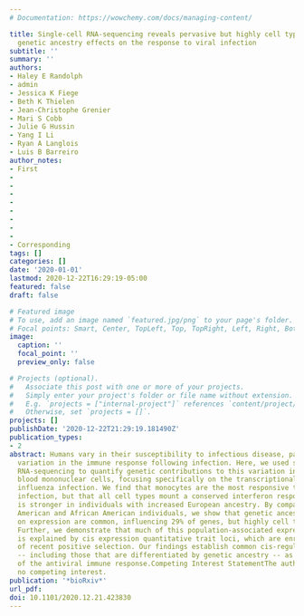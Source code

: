 ```yaml
---
# Documentation: https://wowchemy.com/docs/managing-content/

title: Single-cell RNA-sequencing reveals pervasive but highly cell type-specific
  genetic ancestry effects on the response to viral infection
subtitle: ''
summary: ''
authors:
- Haley E Randolph
- admin
- Jessica K Fiege
- Beth K Thielen
- Jean-Christophe Grenier
- Mari S Cobb
- Julie G Hussin
- Yang I Li
- Ryan A Langlois
- Luis B Barreiro
author_notes:
- First
- 
- 
- 
- 
- 
- 
- 
- 
- Corresponding
tags: []
categories: []
date: '2020-01-01'
lastmod: 2020-12-22T16:29:19-05:00
featured: false
draft: false

# Featured image
# To use, add an image named `featured.jpg/png` to your page's folder.
# Focal points: Smart, Center, TopLeft, Top, TopRight, Left, Right, BottomLeft, Bottom, BottomRight.
image:
  caption: ''
  focal_point: ''
  preview_only: false

# Projects (optional).
#   Associate this post with one or more of your projects.
#   Simply enter your project's folder or file name without extension.
#   E.g. `projects = ["internal-project"]` references `content/project/deep-learning/index.md`.
#   Otherwise, set `projects = []`.
projects: []
publishDate: '2020-12-22T21:29:19.181490Z'
publication_types:
- 2
abstract: Humans vary in their susceptibility to infectious disease, partly due to
  variation in the immune response following infection. Here, we used single-cell
  RNA-sequencing to quantify genetic contributions to this variation in peripheral
  blood mononuclear cells, focusing specifically on the transcriptional response to
  influenza infection. We find that monocytes are the most responsive to influenza
  infection, but that all cell types mount a conserved interferon response, which
  is stronger in individuals with increased European ancestry. By comparing European
  American and African American individuals, we show that genetic ancestry effects
  on expression are common, influencing 29% of genes, but highly cell type specific.
  Further, we demonstrate that much of this population-associated expression variation
  is explained by cis expression quantitative trait loci, which are enriched for signatures
  of recent positive selection. Our findings establish common cis-regulatory variants
  -- including those that are differentiated by genetic ancestry -- as important determinants
  of the antiviral immune response.Competing Interest StatementThe authors have declared
  no competing interest.
publication: '*bioRxiv*'
url_pdf: 
doi: 10.1101/2020.12.21.423830
---
```


<script type='text/javascript' src='https://d1bxh8uas1mnw7.cloudfront.net/assets/embed.js'></script>
<div class='altmetric-embed' data-badge-type='medium-donut' data-badge-details='right' data-doi='10.1101/2020.12.21.423830'></div>
